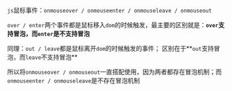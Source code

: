 `js`鼠标事件：`onmouseover / onmouseenter / onmouseleave / onmouseout`

`over / enter`两个事件都是鼠标移入`dom`的时候触发，最主要的区别就是：**`over`支持冒泡，而`enter`是不支持冒泡**

同理：`out / leave`都是鼠标离开`dom`的时候触发的事件；
区别在于**`out`支持冒泡，而`leave`不支持冒泡**

所以将`onmouseover / onmouseout`一直搭配使用，因为两者都存在冒泡机制；而`onmouseenter / onmouseleave`是不存在冒泡机制